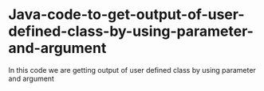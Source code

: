 # Java-code-to-get-output-of-user-defined-class-by-using-parameter-and-argument

In this code we are getting output of user defined class by using parameter and argument


